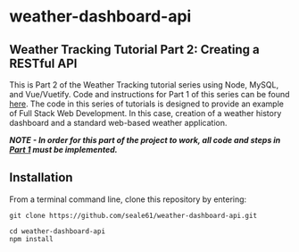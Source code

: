 # weather-dashboard-api  
## Weather Tracking Tutorial Part 2: Creating a RESTful API

This is Part 2 of the Weather Tracking tutorial series using Node, MySQL, and Vue/Vuetify. Code and instructions for Part 1 of this series can be found [here](https://github.com/seale61/weather-project-backend). The code in this series of tutorials is designed to provide an example of Full Stack Web Development. In this case, creation of a weather history dashboard and a standard web-based weather application.  
  
***NOTE - In order for this part of the project to work, all code and steps in [Part 1](https://github.com/seale61/weather-project-backend) must be implemented.***    

## Installation
From a terminal command line, clone this repository by entering:   
  
    git clone https://github.com/seale61/weather-dashboard-api.git  
  
    cd weather-dashboard-api  
    npm install  
